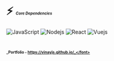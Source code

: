# ⚡ <font size='1'>_Core Dependencies_</font>
![JavaScript](https://img.shields.io/badge/-JavaScript-F0F8FF?style=flat-square&logo=javascript) 
![Nodejs](https://img.shields.io/badge/-Nodejs-F0F8FF?style=flat-square&logo=Node.js) 
![React](https://img.shields.io/badge/-React-F0F8FF?style=flat-square&logo=react) 
![Vuejs](https://img.shields.io/badge/-Vuejs-F0F8FF?style=flat&logo=Vue.js) 
# 
## <font size='1'>_Portfolio - https://vinayjs.github.io/_</font>
